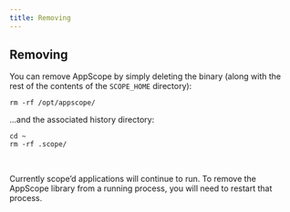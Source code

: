 ```yaml
---
title: Removing
---
```


## Removing

You can remove AppScope by simply deleting the binary (along with the rest of the contents of the `SCOPE_HOME` directory):

```
rm -rf /opt/appscope/
```

…and the associated history directory:

```
cd ~
rm -rf .scope/
```
</br>

Currently scope’d applications will continue to run. To remove the AppScope library from a running process, you will need to restart that process.

